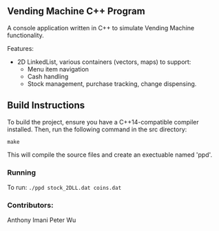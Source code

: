 ## Vending Machine C++ Program
A console application written in C++ to simulate Vending Machine functionality. 

Features:
- 2D LinkedList, various containers (vectors, maps) to support:
    - Menu item navigation
    - Cash handling
    - Stock management, purchase tracking, change dispensing. 

## Build Instructions
To build the project, ensure you have a C++14-compatible compiler installed. Then, run the following command in the src directory:

`make`

This will compile the source files and create an exectuable named 'ppd'. 
### Running
To run: `./ppd stock_2DLL.dat coins.dat`

### Contributors:
Anthony Imani 
Peter Wu
